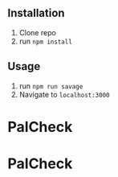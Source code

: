 ## Installation

1. Clone repo
2. run `npm install`

## Usage

1. run `npm run savage`
2. Navigate to `localhost:3000`
# PalCheck
# PalCheck

